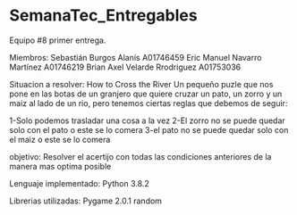 # SemanaTec_Entregables
Equipo #8 primer entrega. 

Miembros:
Sebastián Burgos Alanís A01746459
Eric Manuel Navarro Martínez A01746219
Brian Axel Velarde Rrodriguez A01753036

Situacion a resolver:
How to Cross the River
Un pequeño puzle que nos pone en las botas de un granjero que quiere cruzar un pato, un zorro y un maiz al lado de un rio,
pero tenemos ciertas reglas que debemos de seguir:

1-Solo podemos trasladar una cosa a la vez
2-El zorro no se puede quedar solo con el pato o este se lo comera
3-el pato no se puede quedar solo con el maiz o este se lo comera

objetivo:
Resolver el acertijo con todas las condiciones anteriores de la manera mas optima posible

Lenguaje implementado:
Python 3.8.2

Librerias utilizadas:
Pygame 2.0.1
random

